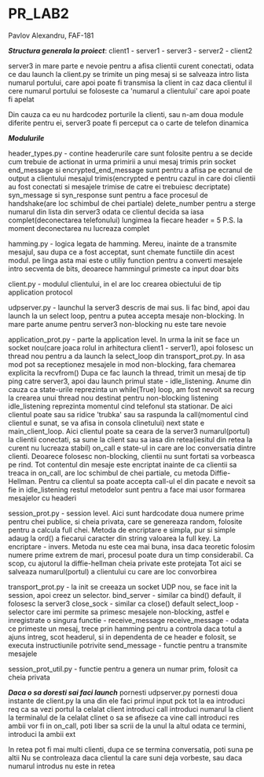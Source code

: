 # PR_LAB2

Pavlov Alexandru, FAF-181

***Structura generala la proiect***:
client1 - server1 - server3 - server2 - client2

server3 in mare parte e nevoie pentru a afisa clientii curent conectati, odata ce dau launch la client.py se trimite un ping mesaj si se salveaza intro lista numarul portului, care apoi poate fi transmisa la client in caz daca clientul il cere
numarul portului se foloseste ca 'numarul a clientului' care apoi poate fi apelat

Din cauza ca eu nu hardcodez porturile la clienti, sau n-am doua module diferite pentru ei, server3 poate fi perceput ca o carte de telefon dinamica

***Modulurile***

header_types.py - contine headerurile care sunt folosite pentru a se decide cum trebuie de actionat in urma primirii a unui mesaj trimis prin socket
  end_message si encrypted_end_message sunt pentru a afisa pe ecranul de output a clientului mesajul trimis(encrypted e pentru cazul in care doi clientii au fost conectati si mesajele trimise de catre ei trebuiesc decriptate)
  syn_message si syn_response sunt pentru a face procesul de handshake(are loc schimbul de chei partiale)
  delete_number pentru a sterge numarul din lista din server3 odata ce clientul decida sa iasa complet(deconectarea telefonului)
  lungimea la fiecare header = 5
  P.S. la moment deconectarea nu lucreaza complet
 
hamming.py - logica legata de hamming. Mereu, inainte de a transmite mesajul, sau dupa ce a fost acceptat, sunt chemate functiile din acest modul. 
  pe linga asta mai este o utiliy function pentru a converti mesajele intro secventa de bits, deoarece hammingul primeste ca input doar bits
  
client.py - modulul clientului, in el are loc crearea obiectului de tip application protocol

udpserver.py - launchul la server3 descris de mai sus. Ii fac bind, apoi dau launch la un select loop, pentru a putea accepta mesaje non-blocking. In mare parte anume pentru server3 non-blocking nu este tare nevoie

application_prot.py - parte la application level. In urma la init se face un socket nou(care joaca rolul in arhitectura client1 - server1), apoi folosesc un thread nou pentru a da launch la select_loop din transport_prot.py. In asa mod pot sa receptionez mesajele in mod non-blocking, fara chemarea explicita la recvfrom()
  Dupa ce fac launch la thread, trimit un mesaj de tip ping catre server3, apoi dau launch primul state - idle_listening.
  Anume din cauza ca state-urile reprezinta un while(True) loop, am fost nevoit sa recurg la crearea unui thread nou destinat pentru non-blocking listening
  idle_listening reprezinta momentul cind telefonul sta stationar. De aici clientul poate sau sa ridice 'trubka' sau sa raspunda la call(momentul cind clientul e sunat, se va afisa in consola clinetului)
  next state e main_client_loop. Aici clientul poate sa ceara de la server3 numarul(portul) la clientii conectati, sa sune la client sau sa iasa din retea(iesitul din retea la curent nu lucreaza stabil)
  on_call e state-ul in care are loc conversatia dintre clienti. Deoarece folosesc non-blocking, clientii nu sunt fortati sa vorbeasca pe rind. Tot contentul din mesaje este encriptat
  inainte de ca clientii sa treaca in on_call, are loc schimbul de chei partiale, cu metoda Diffie-Hellman.
  Pentru ca clientul sa poate accepta call-ul el din pacate e nevoit sa fie in idle_listening
  restul metodelor sunt pentru a face mai usor formarea mesajelor cu headeri
  
session_prot.py - session level. Aici sunt hardcodate doua numere prime pentru chei publice, si cheia privata, care se genereaza random, folosite pentru a calcula full chei. Metoda de encriptare e simpla, pur si simple adaug la ord() a fiecarui caracter din string valoarea la full key. La encriptare - invers. Metoda nu este cea mai buna, insa daca teoretic folosim numere prime extrem de mari, procesul poate dura un timp considerabil. Ca scop, cu ajutorul la diffie-hellman cheia private este protejata
  Tot aici se salveaza numarul(portul) a clientului cu care are loc convorbirea

transport_prot.py - la init se creeaza un socket UDP nou, se face init la session, apoi creez un selector. 
  bind_server - similar ca bind() default, il folosesc la server3
  close_sock - similar ca close() default
  select_loop - selector care imi permite sa primesc mesajele non-blocking, astfel e inregistrate o singura functie - receive_message
  receive_message - odata ce primeste un mesaj, trece prin hamming pentru a controla daca totul a ajuns intreg, scot headerul, si in dependenta de ce header e folosit, se executa instructiunile potrivite
  send_message - functie pentru a transmite mesajele
  
session_prot_util.py - functie pentru a genera un numar prim, folosit ca cheia privata

***Daca o sa doresti sai faci launch***
pornesti udpserver.py
pornesti doua instante de client.py
la una din ele faci primul input pck
tot la ea introduci req ca sa vezi portul la celalat client
introduci call
introduci numarul la client
la terminalul de la celalat clinet o sa se afiseze ca vine call
introduci res
ambii vor fi in on_call, poti liber sa scrii de la unul la altul
odata ce termini, introduci la ambii ext

In retea pot fi mai multi clienti, dupa ce se termina conversatia, poti suna pe altii
Nu se controleaza daca clientul la care suni deja vorbeste, sau daca numarul introdus nu este in retea
